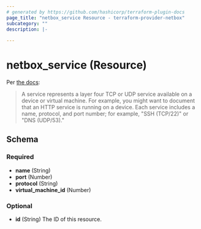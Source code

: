 ```yaml
---
# generated by https://github.com/hashicorp/terraform-plugin-docs
page_title: "netbox_service Resource - terraform-provider-netbox"
subcategory: ""
description: |-
  
---
```


# netbox_service (Resource)

Per [the docs](https://netbox.readthedocs.io/en/stable/models/ipam/service/):

> A service represents a layer four TCP or UDP service available on a device or virtual machine. For example, you might want to document that an HTTP service is running on a device. Each service includes a name, protocol, and port number; for example, "SSH (TCP/22)" or "DNS (UDP/53)."


<!-- schema generated by tfplugindocs -->
## Schema

### Required

- **name** (String)
- **port** (Number)
- **protocol** (String)
- **virtual_machine_id** (Number)

### Optional

- **id** (String) The ID of this resource.


